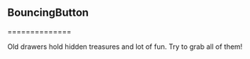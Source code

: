 ## BouncingButton
==============

Old drawers hold hidden treasures and lot of fun. Try to grab all of them!

